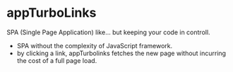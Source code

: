 # appTurboLinks
SPA (Single Page Application) like... but keeping your code in controll.

- SPA without the complexity of JavaScript framework.
- by clicking a link, appTurbolinks fetches the new page without incurring the cost of a full page load.
